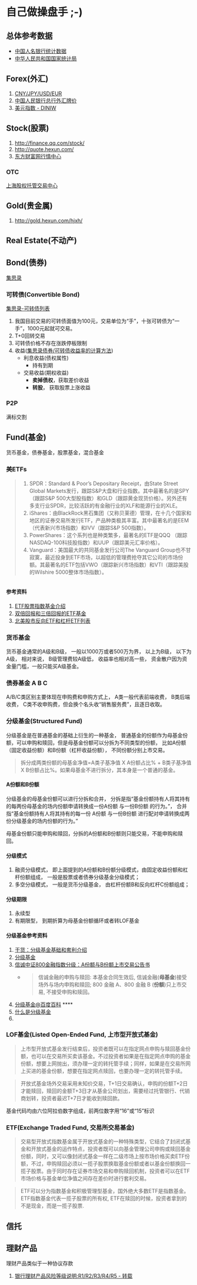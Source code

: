 # 自己做操盘手 ;-)

## 总体参考数据

* [中国人名银行统计数据](http://www.pbc.gov.cn/publish/diaochatongjisi/133/index.html)
* [中华人民共和国国家统计局](http://www.stats.gov.cn/)


## Forex(外汇)

1. [CNY/JPY/USD/EUR](https://www.google.com/finance?chdnp=1&chdd=1&chds=1&chdv=1&chvs=Linear&chdeh=0&chfdeh=0&chdet=1412905881144&chddm=27620&q=CURRENCY:USDCNY&ntsp=0&ei=lzs3VJDTKMGZqAHtoYHIBw)
2. [中国人民银行总行外汇牌价](http://www.boc.cn/sourcedb/lswhpj/)
3. [美元指数 - DINIW](http://finance.sina.com.cn/money/forex/hq/DINIW.shtml)

## Stock(股票)

1. <http://finance.qq.com/stock/>
2. <http://quote.hexun.com/>
3. [东方财富网行情中心](http://quote.eastmoney.com/center/)

### OTC

[上海股权托管交易中心](http://www.china-see.com/index.do)


## Gold(贵金属)

1. <http://gold.hexun.com/hjxh/>

## Real Estate(不动产)

## Bond(债券)

[集思录](http://www.jisilu.cn/data/bond/)

### 可转债(Convertible Bond)

[集思录-可转债列表](http://www.jisilu.cn/data/cbnew/#tlink_3)

1. 我国目前交易的可转债面值为100元，交易单位为“手”，十张可转债为“一手”，1000元起就可交易。
2. T+0回转交易
3. 可转债价格不存在涨跌停板限制
4. 收益([集思录债券/可转债收益率的计算方法](http://www.jisilu.cn/question/2192))
	- 利息收益(债权属性)
		- 持有到期
	- 交易收益(期权收益)
		- **卖掉债权**，获取差价收益
		- **转股**， 获取股票上涨收益




### P2P

满标交割

## Fund(基金)

货币基金，债券基金，股票基金，混合基金

### 美ETFs

> 1. SPDR：Standard & Poor’s Depositary Receipt，由State Street Global Markets发行，跟踪S&P大盘和行业指数。其中最著名的是SPY（跟踪S&P 500大型股指数）和GLD（跟踪黄金现货价格）。另外还有多支行业SPDR，比较活跃的有金融行业的XLF和能源行业的XLE。
> 2. iShares：由BlackRock黑石集团（又称贝莱德）管理，在十几个国家和地区的证券交易所发行ETF，产品种类极其丰富。其中最著名的是EEM（代表新兴市场指数）和IVV（跟踪S&P 500指数）。
> 3. PowerShares：这个系列也是种类繁多，最著名的ETF是QQQ （跟踪NASDAQ-100科技股指数）和UUP（跟踪美元汇率价格）。
> 4. Vanguard：美国最大的共同基金发行公司The Vanguard Group也不甘寂寞，最近投身到ETF市场，以超低的管理费抢夺其它公司的市场份额。其最著名的ETF包括VWO（跟踪新兴市场指数）和VTI（跟踪美股的Wilshire 5000整体市场指数）。

<img src="http://www.3dfn.com/free/wp-content/uploads/etfus.png" alt=""/>

#### 参考资料
1. [ETF股票指数基金介绍](http://www.3dfn.com/etf%E8%82%A1%E7%A5%A8%E6%8C%87%E6%95%B0%E5%9F%BA%E9%87%91%E4%BB%8B%E7%BB%8D/)
2. [双倍回报和三倍回报的ETF基金](http://www.3dfn.com/%E5%8F%8C%E5%80%8D%E5%9B%9E%E6%8A%A5%E5%92%8C%E4%B8%89%E5%80%8D%E5%9B%9E%E6%8A%A5%E7%9A%84etf%E5%9F%BA%E9%87%91/)
3. [北美股市反向ETF和杠杆ETF列表](http://www.3dfn.com/%E5%8C%97%E7%BE%8E%E8%82%A1%E5%B8%82%E5%8F%8D%E5%90%91etf%E6%9D%A0%E6%9D%86etf%E5%88%97%E8%A1%A8/)


### 货币基金

货币基金通常的A级和B级， 一般以1000万或者500万为界， 以上为B级， 以下为A级， 相对来说， B级管理费较A级低， 收益率也相对高一些， 资金散户因为资金量门槛，一般只能买A级基金。

### 债券基金 A B C

A/B/C类区别主要体现在申购费和申购方式上， A类一般代表前端收费， B类后端收费， C类不收申购费，但会换个名头收“销售服务费”，且逐日收取。


### 分级基金(Structured Fund)

分级基金是在普通基金的基础上衍生的一种基金， 普通基金的份额作为母基金份额，可以申购和赎回，但是母基金份额可以分拆为不同类型的份额， 比如A份额（固定收益份额）和B份额（杠杆收益份额）， 不同份额分别上市交易。

> 拆分成两类份额的母基金净值=A类子基净值 X A份额占比% + B类子基净值 X B份额占比%。如果母基金不进行拆分，其本身是一个普通的基金。

#### A份额和B份额

分级基金的母基金份额可以进行分拆和合并， 分拆是指“基金份额持有人将其持有的每两份母基金的场内份额申请转换成一份A份额 与一份B份额 的行为。”， 合并指“基金份额持有人将其持有的每一份 A份额 与一份B份额 进行配对申请转换成两份分级基金的场内份额的行为。”

母基金份额只能申购和赎回，分拆的A份额和B份额则只能交易，不能申购和赎回。

#### 分级模式

1. 融资分级模式， 即上面提到的A份额和B份额分级模式，由固定收益份额和杠杆份额组成， 一般是股票或者债券分级基金分级模式；
2. 多空分级模式， 一般是货币分级基金， 由杠杆份额B和反向杠杆C份额组成；

#### 分级期限

1. 永续型
2. 有期限型， 到期折算为母基金份额循环或者转LOF基金


#### 分级基金参考资料

1. [干货：分级基金基础和套利介绍](http://www.jisilu.cn/question/14413)
2. [分级基金](http://wiki.mbalib.com/wiki/%E5%88%86%E7%BA%A7%E5%9F%BA%E9%87%91)
3. [信诚中证800金融指数分级：A份额与B份额上市交易公告书](http://www.yilucaifu.com/fund/fundAnnounceDetail/102004012/102004015/00000000000008t05z.html)
	- > 信诚金融的申购与赎回: 本基金合同生效后, 信诚金融(**母基金**)接受场外与场内申购和赎回; 800 金融 A、800 金融 B (**份额**)只上市交易, 不接受申购和赎回。
4. [分级基金@百度百科](http://baike.baidu.com/view/2857537.htm) ****
5. [什么是分级基金](http://www.xyfunds.com.cn/website/fenji/)
6. 

### LOF基金(Listed Open-Ended Fund, 上市型开放式基金)

> 上市型开放式基金发行结束后，投资者既可以在指定网点申购与赎回基金份额，也可以在交易所买卖该基金。不过投资者如果是在指定网点申购的基金份额，想要上网抛出，须办理一定的转托管手续；同样，如果是在交易所网上买进的基金份额，想要在指定网点赎回，也要办理一定的转托管手续。

> 开放式基金场外交易采用未知价交易，T+1日交易确认，申购的份额T+2日才能赎回，赎回的金额T+3日才从基金公司划出，需要经过托管银行、代销商划转，投资者最迟T+7日才能收到赎回款。

基金代码均由六位阿拉伯数字组成，前两位数字用“16”或“15”标识

### ETF(Exchange Traded Fund, 交易所交易基金)

> 交易型开放式指数基金属于开放式基金的一种特殊类型，它结合了封闭式基金和开放式基金的运作特点，投资者既可以向基金管理公司申购或赎回基金份额，同时，又可以像封闭式基金一样在二级市场上按市场价格买卖ETF份额，不过，申购赎回必须以一揽子股票换取基金份额或者以基金份额换回一揽子股票。由于同时存在证券市场交易和申购赎回机制，投资者可以在ETF市场价格与基金单位净值之间存在差价时进行套利交易。

> ETF可以分为指数基金和积极管理型基金，国外绝大多数ETF是指数基金。ETF指数基金代表一揽子股票的所有权, ETF在赎回的时候，投资者拿到的不是现金，而是一揽子股票.






## 信托

## 理财产品

理财产品类似于一种协议存款

1. [银行理财产品风险等级说明:R1/R2/R3/R4/R5 - 转载](http://lutaf.com/187.htm)



 
 
 